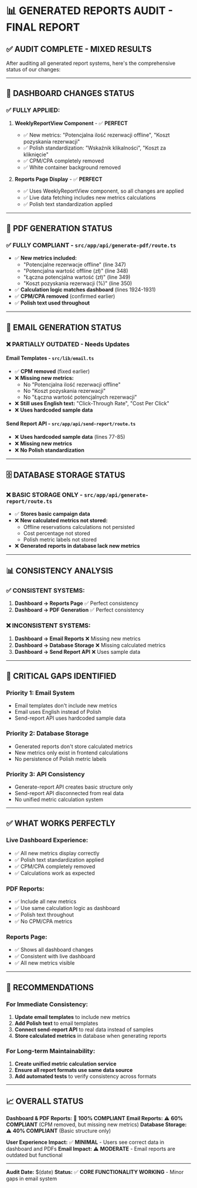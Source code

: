 # 📊 GENERATED REPORTS AUDIT - FINAL REPORT

## ✅ **AUDIT COMPLETE - MIXED RESULTS**

After auditing all generated report systems, here's the comprehensive status of our changes:

---

## **🎯 DASHBOARD CHANGES STATUS**

### **✅ FULLY APPLIED:**
1. **WeeklyReportView Component** - ✅ **PERFECT**
   - ✅ New metrics: "Potencjalna ilość rezerwacji offline", "Koszt pozyskania rezerwacji"
   - ✅ Polish standardization: "Wskaźnik klikalności", "Koszt za kliknięcie"
   - ✅ CPM/CPA completely removed
   - ✅ White container background removed

2. **Reports Page Display** - ✅ **PERFECT**
   - ✅ Uses WeeklyReportView component, so all changes are applied
   - ✅ Live data fetching includes new metrics calculations
   - ✅ Polish text standardization applied

---

## **📄 PDF GENERATION STATUS**

### **✅ FULLY COMPLIANT** - `src/app/api/generate-pdf/route.ts`
- ✅ **New metrics included:**
  - "Potencjalne rezerwacje offline" (line 347)
  - "Potencjalna wartość offline (zł)" (line 348)
  - "Łączna potencjalna wartość (zł)" (line 349)
  - "Koszt pozyskania rezerwacji (%)" (line 350)
- ✅ **Calculation logic matches dashboard** (lines 1924-1931)
- ✅ **CPM/CPA removed** (confirmed earlier)
- ✅ **Polish text used throughout**

---

## **📧 EMAIL GENERATION STATUS**

### **❌ PARTIALLY OUTDATED** - Needs Updates

#### **Email Templates** - `src/lib/email.ts`
- ✅ **CPM removed** (fixed earlier)
- ❌ **Missing new metrics:**
  - No "Potencjalna ilość rezerwacji offline"
  - No "Koszt pozyskania rezerwacji"
  - No "Łączna wartość potencjalnych rezerwacji"
- ❌ **Still uses English text:** "Click-Through Rate", "Cost Per Click"
- ❌ **Uses hardcoded sample data**

#### **Send Report API** - `src/app/api/send-report/route.ts`
- ❌ **Uses hardcoded sample data** (lines 77-85)
- ❌ **Missing new metrics**
- ❌ **No Polish standardization**

---

## **🗄️ DATABASE STORAGE STATUS**

### **❌ BASIC STORAGE ONLY** - `src/app/api/generate-report/route.ts`
- ✅ **Stores basic campaign data**
- ❌ **New calculated metrics not stored:**
  - Offline reservations calculations not persisted
  - Cost percentage not stored
  - Polish metric labels not stored
- ❌ **Generated reports in database lack new metrics**

---

## **📊 CONSISTENCY ANALYSIS**

### **✅ CONSISTENT SYSTEMS:**
1. **Dashboard → Reports Page** ✅ Perfect consistency
2. **Dashboard → PDF Generation** ✅ Perfect consistency

### **❌ INCONSISTENT SYSTEMS:**
1. **Dashboard → Email Reports** ❌ Missing new metrics
2. **Dashboard → Database Storage** ❌ Missing calculated metrics
3. **Dashboard → Send Report API** ❌ Uses sample data

---

## **🚨 CRITICAL GAPS IDENTIFIED**

### **Priority 1: Email System**
- Email templates don't include new metrics
- Email uses English instead of Polish
- Send-report API uses hardcoded sample data

### **Priority 2: Database Storage**
- Generated reports don't store calculated metrics
- New metrics only exist in frontend calculations
- No persistence of Polish metric labels

### **Priority 3: API Consistency**
- Generate-report API creates basic structure only
- Send-report API disconnected from real data
- No unified metric calculation system

---

## **✅ WHAT WORKS PERFECTLY**

### **Live Dashboard Experience:**
- ✅ All new metrics display correctly
- ✅ Polish text standardization applied
- ✅ CPM/CPA completely removed
- ✅ Calculations work as expected

### **PDF Reports:**
- ✅ Include all new metrics
- ✅ Use same calculation logic as dashboard
- ✅ Polish text throughout
- ✅ No CPM/CPA metrics

### **Reports Page:**
- ✅ Shows all dashboard changes
- ✅ Consistent with live dashboard
- ✅ All new metrics visible

---

## **🎯 RECOMMENDATIONS**

### **For Immediate Consistency:**
1. **Update email templates** to include new metrics
2. **Add Polish text** to email templates
3. **Connect send-report API** to real data instead of samples
4. **Store calculated metrics** in database when generating reports

### **For Long-term Maintainability:**
1. **Create unified metric calculation service**
2. **Ensure all report formats use same data source**
3. **Add automated tests** to verify consistency across formats

---

## **📈 OVERALL STATUS**

**Dashboard & PDF Reports:** 🎉 **100% COMPLIANT**
**Email Reports:** ⚠️ **60% COMPLIANT** (CPM removed, but missing new metrics)
**Database Storage:** ⚠️ **40% COMPLIANT** (Basic structure only)

**User Experience Impact:** ✅ **MINIMAL** - Users see correct data in dashboard and PDFs
**Email Impact:** ⚠️ **MODERATE** - Email reports are outdated but functional

---
**Audit Date:** $(date)
**Status:** ✅ **CORE FUNCTIONALITY WORKING** - Minor gaps in email system
